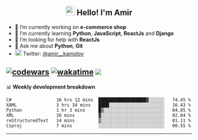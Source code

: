 <h2 align="center"><img src="https://media.giphy.com/media/hvRJCLFzcasrR4ia7z/giphy.gif" width="25px"> Hello! I'm Amir</h2>

- 🔭 I’m currently working on **e-commerce shop**
- 🌱 I’m currently learning **Python**, **JavaScript**, **ReactJs** and **Django**
- 🤔 I’m looking for help with **ReactJs**
- 💬 Ask me about **Python**, **Git**
- <img alt="Amir Kamolov | Twitter" width="18px" src="https://raw.githubusercontent.com/peterthehan/peterthehan/master/assets/twitter.svg" /> Twitter: [@amir__kamolov ](https://twitter.com/amir__kamolov)

[![codewars](https://www.codewars.com/users/Kamolov%20Amir/badges/micro)](https://www.codewars.com/users/Kamolov%20Amir)
[![wakatime](https://wakatime.com/badge/user/12da36de-2fca-4ef2-bb44-ec10c4750b61.svg)](https://wakatime.com/@12da36de-2fca-4ef2-bb44-ec10c4750b61)
![](https://komarev.com/ghpvc/?username=Amir0715&style=flat-square)
---

📊 **Weekly development breakdown**
<!--START_SECTION:waka-->

```text
C#                 16 hrs 12 mins  ██████████████████▓░░░░░░   74.45 %
XAML               3 hrs 34 mins   ████░░░░░░░░░░░░░░░░░░░░░   16.43 %
Python             1 hr 3 mins     █▒░░░░░░░░░░░░░░░░░░░░░░░   04.85 %
XML                26 mins         ▓░░░░░░░░░░░░░░░░░░░░░░░░   02.04 %
reStructuredText   14 mins         ▒░░░░░░░░░░░░░░░░░░░░░░░░   01.11 %
Csproj             7 mins          ░░░░░░░░░░░░░░░░░░░░░░░░░   00.55 %
```

<!--END_SECTION:waka-->

---
